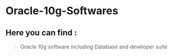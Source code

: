 # Oracle-10g-Softwares

## Here you can find : 
> Oracle 10g software including Database and developer suite

